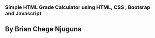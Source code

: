 ### Simple HTML Grade Calculator using HTML, CSS , Bootsrap and Javascript

## By Brian Chege Njuguna